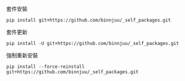套件安裝
```
pip install git+https://github.com/binnjuu/_self_packages.git
```

套件更新
```
pip install -U git+https://github.com/binnjuu/_self_packages.git
```

強制重新安裝
```
pip install --force-reinstall git+https://github.com/binnjuu/_self_packages.git
```

